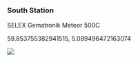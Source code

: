 ### South Station
SELEX Gematronik Meteor 500C

59.853755382941515, 5.089496472163074

![](https://api.met.no/weatherapi/radar/2.0/?type=reflectivity&area=western_norway&content=animation)
